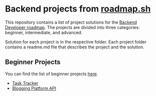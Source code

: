 # Backend projects from [roadmap.sh](https://roadmap.sh/)
This repository contains a list of project solutions for the [Backend Developer roadmap](https://roadmap.sh/backend). The projects are divided into three categories: beginner, intermediate, and advanced.

Solution for each project is in the respective folder. Each project folder contains a readme.md file that describes the project and the solution.

## Beginner Projects
You can find the list of beginner projects [here](https://roadmap.sh/backend/projects).

* [Task Tracker](https://roadmap.sh/projects/task-tracker)
* [Blogging Platform API](https://roadmap.sh/projects/blogging-platform-api)
